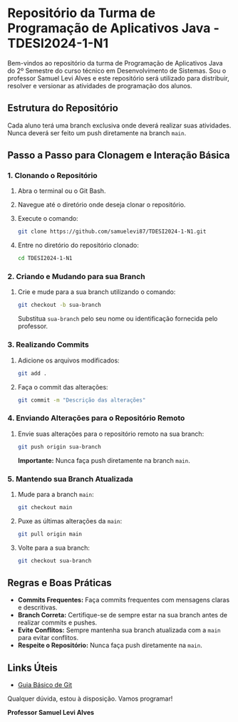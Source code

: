 # Repositório da Turma de Programação de Aplicativos Java - TDESI2024-1-N1

Bem-vindos ao repositório da turma de Programação de Aplicativos Java do 2º Semestre do curso técnico em Desenvolvimento de Sistemas. Sou o professor Samuel Levi Alves e este repositório será utilizado para distribuir, resolver e versionar as atividades de programação dos alunos.

## Estrutura do Repositório

Cada aluno terá uma branch exclusiva onde deverá realizar suas atividades. Nunca deverá ser feito um push diretamente na branch `main`.

## Passo a Passo para Clonagem e Interação Básica

### 1. Clonando o Repositório

1. Abra o terminal ou o Git Bash.
2. Navegue até o diretório onde deseja clonar o repositório.
3. Execute o comando:

    ```sh
    git clone https://github.com/samuelevi87/TDESI2024-1-N1.git
    ```

4. Entre no diretório do repositório clonado:

    ```sh
    cd TDESI2024-1-N1
    ```

### 2. Criando e Mudando para sua Branch

1. Crie e mude para a sua branch utilizando o comando:

    ```sh
    git checkout -b sua-branch
    ```

    Substitua `sua-branch` pelo seu nome ou identificação fornecida pelo professor.

### 3. Realizando Commits

1. Adicione os arquivos modificados:

    ```sh
    git add .
    ```

2. Faça o commit das alterações:

    ```sh
    git commit -m "Descrição das alterações"
    ```

### 4. Enviando Alterações para o Repositório Remoto

1. Envie suas alterações para o repositório remoto na sua branch:

    ```sh
    git push origin sua-branch
    ```

    **Importante:** Nunca faça push diretamente na branch `main`.

### 5. Mantendo sua Branch Atualizada

1. Mude para a branch `main`:

    ```sh
    git checkout main
    ```

2. Puxe as últimas alterações da `main`:

    ```sh
    git pull origin main
    ```

3. Volte para a sua branch:

    ```sh
    git checkout sua-branch
    ```

## Regras e Boas Práticas

- **Commits Frequentes:** Faça commits frequentes com mensagens claras e descritivas.
- **Branch Correta:** Certifique-se de sempre estar na sua branch antes de realizar commits e pushes.
- **Evite Conflitos:** Sempre mantenha sua branch atualizada com a `main` para evitar conflitos.
- **Respeite o Repositório:** Nunca faça push diretamente na `main`.

## Links Úteis

- [Guia Básico de Git](https://git-scm.com/book/pt-br/v2)

Qualquer dúvida, estou à disposição. Vamos programar!

**Professor Samuel Levi Alves**

